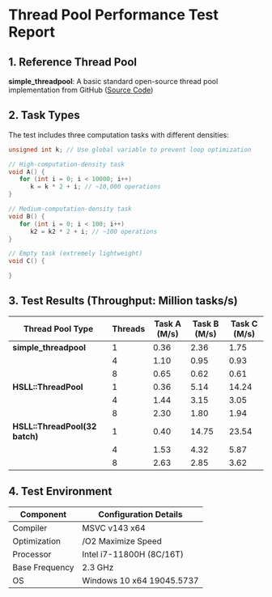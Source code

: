 # Thread Pool Performance Test Report  

## 1. Reference Thread Pool  
**simple_threadpool**: A basic standard open-source thread pool implementation from GitHub ([Source Code](https://github.com/progschj/ThreadPool.git))  

## 2. Task Types  
The test includes three computation tasks with different densities:  

```cpp  
unsigned int k; // Use global variable to prevent loop optimization  

// High-computation-density task  
void A() {  
   for (int i = 0; i < 10000; i++)  
      k = k * 2 + i; // ~10,000 operations  
}  

// Medium-computation-density task  
void B() {  
   for (int i = 0; i < 100; i++)  
      k2 = k2 * 2 + i; // ~100 operations  
}  

// Empty task (extremely lightweight)  
void C() {  

}  
```  

## 3. Test Results (Throughput: Million tasks/s)  

| Thread Pool Type          | Threads | Task A (M/s) | Task B (M/s) | Task C (M/s) |  
|---------------------------|---------|--------------|--------------|--------------|  
| **simple_threadpool**     | 1       | 0.36         | 2.36         | 1.75         |  
|                           | 4       | 1.10         | 0.95         | 0.93         |  
|                           | 8       | 0.65         | 0.62         | 0.61         |  
| **HSLL::ThreadPool**      | 1       | 0.36         | 5.14         | 14.24        |  
|                           | 4       | 1.44         | 3.15         | 3.05         |  
|                           | 8       | 2.30         | 1.80         | 1.94         |  
| **HSLL::ThreadPool(32 batch)** | 1       | 0.40         | 14.75        | 23.54        |  
|                           | 4       | 1.53         | 4.32         | 5.87         |  
|                           | 8       | 2.63         | 2.85         | 3.62         |  

## 4. Test Environment  
| Component       | Configuration Details             |  
|-----------------|-----------------------------------|  
| Compiler        | MSVC v143 x64                     |  
| Optimization    | /O2 Maximize Speed                |  
| Processor       | Intel i7-11800H (8C/16T)          |  
| Base Frequency  | 2.3 GHz                           |  
| OS              | Windows 10 x64 19045.5737         |  

